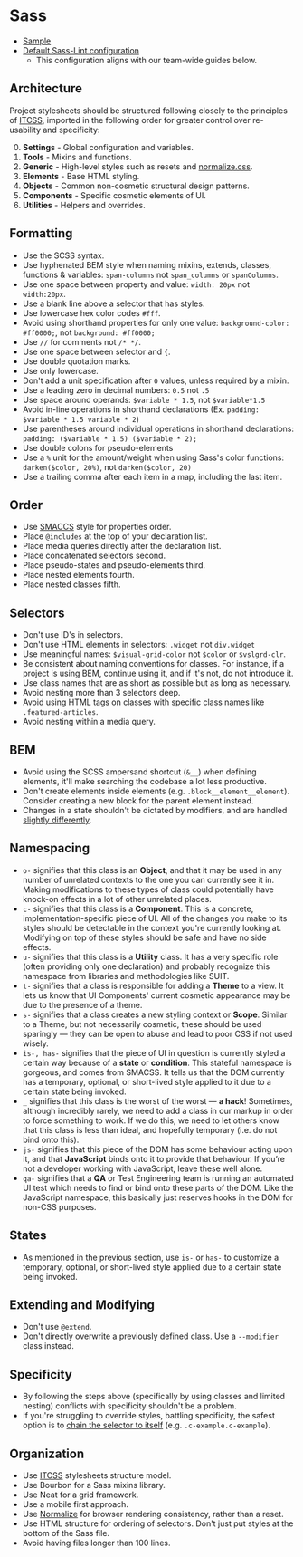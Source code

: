 # Sass

- [Sample](sample.scss)
- [Default Sass-Lint configuration](.sass-lint.yml)
  - This configuration aligns with our team-wide guides below.

## Architecture

Project stylesheets should be structured following closely to the principles of [ITCSS](https://medium.com/@jordankoschei/how-i-shrank-my-css-by-84kb-by-refactoring-with-itcss-2e8dafee123a#.7gdzbrk1m), imported in the following order for greater control over re-usability and specificity:

0. **Settings** - Global configuration and variables.
0. **Tools** - Mixins and functions.
0. **Generic** - High-level styles such as resets and [normalize.css](https://github.com/necolas/normalize.css).
0. **Elements** - Base HTML styling.
0. **Objects** - Common non-cosmetic structural design patterns.
0. **Components** - Specific cosmetic elements of UI.
0. **Utilities** - Helpers and overrides.

## Formatting

* Use the SCSS syntax.
* Use hyphenated BEM style when naming mixins, extends, classes, functions & variables: `span-columns` not `span_columns` or `spanColumns`.
* Use one space between property and value: `width: 20px` not `width:20px`.
* Use a blank line above a selector that has styles.
* Use lowercase hex color codes `#fff`.
* Avoid using shorthand properties for only one value: `background-color: #ff0000;`, not `background: #ff0000;`
* Use `//` for comments not `/* */`.
* Use one space between selector and `{`.
* Use double quotation marks.
* Use only lowercase.
* Don't add a unit specification after `0` values, unless required by a mixin.
* Use a leading zero in decimal numbers: `0.5` not `.5`
* Use space around operands: `$variable * 1.5`, not `$variable*1.5`
* Avoid in-line operations in shorthand declarations (Ex. `padding: $variable * 1.5 variable * 2`)
* Use parentheses around individual operations in shorthand declarations: `padding: ($variable * 1.5) ($variable * 2);`
* Use double colons for pseudo-elements
* Use a `%` unit for the amount/weight when using Sass's color functions: `darken($color, 20%)`, not `darken($color, 20)`
* Use a trailing comma after each item in a map, including the last item.

## Order

* Use [SMACCS](https://smacss.com/book/formatting) style for properties order.
* Place `@includes` at the top of your declaration list.
* Place media queries directly after the declaration list.
* Place concatenated selectors second.
* Place pseudo-states and pseudo-elements third.
* Place nested elements fourth.
* Place nested classes fifth.

## Selectors

* Don't use ID's in selectors.
* Don't use HTML elements in selectors: `.widget` not `div.widget`
* Use meaningful names: `$visual-grid-color` not `$color` or `$vslgrd-clr`.
* Be consistent about naming conventions for classes. For instance, if a project is using BEM, continue using it, and if it's not, do not introduce it.
* Use class names that are as short as possible but as long as necessary.
* Avoid nesting more than 3 selectors deep.
* Avoid using HTML tags on classes with specific class names like `.featured-articles`.
* Avoid nesting within a media query.

## BEM

* Avoid using the SCSS ampersand shortcut (`&__`) when defining elements, it'll make searching the codebase a lot less productive.
* Don't create elements inside elements (e.g. `.block__element__element`). Consider creating a new block for the parent element instead.
* Changes in a state shouldn't be dictated by modifiers, and are handled [slightly differently](#states).

## Namespacing

* `o-` signifies that this class is an **Object**, and that it may be used in any number of unrelated contexts to the one you can currently see it in. Making modifications to these types of class could potentially have knock-on effects in a lot of other unrelated places.
* `c-` signifies that this class is a **Component**. This is a concrete, implementation-specific piece of UI. All of the changes you make to its styles should be detectable in the context you're currently looking at. Modifying on top of these styles should be safe and have no side effects.
* `u-` signifies that this class is a **Utility** class. It has a very specific role (often providing only one declaration) and probably recognize this namespace from libraries and methodologies like SUIT.
* `t-` signifies that a class is responsible for adding a **Theme** to a view. It lets us know that UI Components' current cosmetic appearance may be due to the presence of a theme.
* `s-` signifies that a class creates a new styling context or **Scope**. Similar to a Theme, but not necessarily cosmetic, these should be used sparingly — they can be open to abuse and lead to poor CSS if not used wisely.
* `is-, has-` signifies that the piece of UI in question is currently styled a certain way because of a **state** or **condition**. This stateful namespace is gorgeous, and comes from SMACSS. It tells us that the DOM currently has a temporary, optional, or short-lived style applied to it due to a certain state being invoked.
* `_` signifies that this class is the worst of the worst — **a hack**! Sometimes, although incredibly rarely, we need to add a class in our markup in order to force something to work. If we do this, we need to let others know that this class is less than ideal, and hopefully temporary (i.e. do not bind onto this).
* `js-` signifies that this piece of the DOM has some behaviour acting upon it, and that **JavaScript** binds onto it to provide that behaviour. If you’re not a developer working with JavaScript, leave these well alone.
* `qa-` signifies that a **QA** or Test Engineering team is running an automated UI test which needs to find or bind onto these parts of the DOM. Like the JavaScript namespace, this basically just reserves hooks in the DOM for non-CSS purposes.

## States

* As mentioned in the previous section, use `is-` or `has-` to customize a temporary, optional, or short-lived style applied due to a certain state being invoked.

## Extending and Modifying

* Don't use `@extend`.
* Don't directly overwrite a previously defined class. Use a `--modifier` class instead.

## Specificity

* By following the steps above (specifically by using classes and limited nesting) conflicts with specificity shouldn't be a problem.
* If you're struggling to override styles, battling specificity, the safest option is to [chain the selector to itself] (e.g. `.c-example.c-example`).

[chain the selector to itself]: http://csswizardry.com/2014/07/hacks-for-dealing-with-specificity/#safely-increasing-specificity

## Organization

* Use [ITCSS](https://www.xfive.co/blog/itcss-scalable-maintainable-css-architecture/) stylesheets structure model.
* Use Bourbon for a Sass mixins library.
* Use Neat for a grid framework.
* Use a mobile first approach.
* Use [Normalize](https://github.com/necolas/normalize.css) for browser rendering consistency, rather than a reset.
* Use HTML structure for ordering of selectors. Don't just put styles at the bottom of the Sass file.
* Avoid having files longer than 100 lines.
